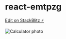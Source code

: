 # react-emtpzg

[Edit on StackBlitz ⚡️](https://stackblitz.com/edit/react-emtpzg)

![Calculator photo](https://raw.githubusercontent.com/VictorManhani/react_calculator/master/assets/calculator.png)
